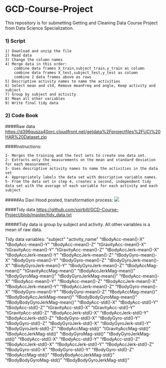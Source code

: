 GCD-Course-Project
==================

This repository is for submetting Getting and Cleaning Data Course Project from Data Science Specialization. 

### 1) Script

    1) Download and unzip the file
    2) Read data
    3) Change the column names
    4) Merge data in this order: 
        combine data frames X_train,subject_train,y_train as column
        combine data frames X_test,subject_test,y_test as column
        combine 2 data frames above as rows
    5) Descriptive activity names to name the activities
    6) Select mean and std, Remove meanFreq and angle, Keep activity and subject
    7) Group by subject and activity
    8) Mean all other variables
    9) Write final tidy data

### 2) Code Book 

####Raw data
https://d396qusza40orc.cloudfront.net/getdata%2Fprojectfiles%2FUCI%20HAR%20Dataset.zip 

####Instructions:

    1- Merges the training and the test sets to create one data set.
    2- Extracts only the measurements on the mean and standard deviation for each measurement. 
    3- Uses descriptive activity names to name the activities in the data set
    4- Appropriately labels the data set with descriptive variable names. 
    5- From the data set in step 4, creates a second, independent tidy data set with the average of each variable for each activity and each subject
    
#####As Davi Hood posted, transformation process: 
<img src="https://coursera-forum-screenshots.s3.amazonaws.com/ab/a2776024af11e4a69d5576f8bc8459/Slide2.png">

####Tidy data
https://github.com/ssirbill/GCD-Course-Project/blob/master/tidy_data.txt

#####Tidy data is group by subject and activity. All other variables is a mean of raw data. 

Tidy data variables: 
    "subject"
    "activity_name"
    "tBodyAcc-mean()-X"
    "tBodyAcc-mean()-Y"
    "tBodyAcc-mean()-Z"
    "tGravityAcc-mean()-X"
    "tGravityAcc-mean()-Y"
    "tGravityAcc-mean()-Z"
    "tBodyAccJerk-mean()-X"
    "tBodyAccJerk-mean()-Y"
    "tBodyAccJerk-mean()-Z"
    "tBodyGyro-mean()-X"
    "tBodyGyro-mean()-Y"
    "tBodyGyro-mean()-Z"
    "tBodyGyroJerk-mean()-X"
    "tBodyGyroJerk-mean()-Y"
    "tBodyGyroJerk-mean()-Z"
    "tBodyAccMag-mean()"
    "tGravityAccMag-mean()"
    "tBodyAccJerkMag-mean()"
    "tBodyGyroMag-mean()"
    "tBodyGyroJerkMag-mean()"
    "fBodyAcc-mean()-X"
    "fBodyAcc-mean()-Y"
    "fBodyAcc-mean()-Z"
    "fBodyAccJerk-mean()-X"
    "fBodyAccJerk-mean()-Y"
    "fBodyAccJerk-mean()-Z"
    "fBodyGyro-mean()-X"
    "fBodyGyro-mean()-Y"
    "fBodyGyro-mean()-Z"
    "fBodyAccMag-mean()"
    "fBodyBodyAccJerkMag-mean()"
    "fBodyBodyGyroMag-mean()"
    "fBodyBodyGyroJerkMag-mean()"
    "tBodyAcc-std()-X"
    "tBodyAcc-std()-Y"
    "tBodyAcc-std()-Z"
    "tGravityAcc-std()-X"
    "tGravityAcc-std()-Y"
    "tGravityAcc-std()-Z"
    "tBodyAccJerk-std()-X"
    "tBodyAccJerk-std()-Y"
    "tBodyAccJerk-std()-Z"
    "tBodyGyro-std()-X"
    "tBodyGyro-std()-Y"
    "tBodyGyro-std()-Z"
    "tBodyGyroJerk-std()-X"
    "tBodyGyroJerk-std()-Y"
    "tBodyGyroJerk-std()-Z"
    "tBodyAccMag-std()"
    "tGravityAccMag-std()"
    "tBodyAccJerkMag-std()"
    "tBodyGyroMag-std()"
    "tBodyGyroJerkMag-std()"
    "fBodyAcc-std()-X"
    "fBodyAcc-std()-Y"
    "fBodyAcc-std()-Z"
    "fBodyAccJerk-std()-X"
    "fBodyAccJerk-std()-Y"
    "fBodyAccJerk-std()-Z"
    "fBodyGyro-std()-X"
    "fBodyGyro-std()-Y"
    "fBodyGyro-std()-Z"
    "fBodyAccMag-std()"
    "fBodyBodyAccJerkMag-std()"
    "fBodyBodyGyroMag-std()"
    "fBodyBodyGyroJerkMag-std()"
